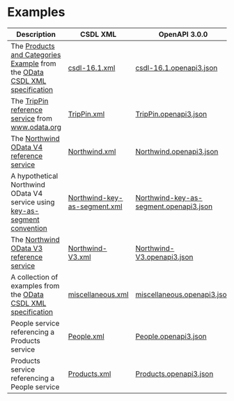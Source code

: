 # Examples

Description | CSDL XML |OpenAPI 3.0.0
------------|----------|-------------
The [Products and Categories Example](http://docs.oasis-open.org/odata/odata-csdl-xml/v4.01/cs01/odata-csdl-xml-v4.01-cs01.html#sec_ProductsandCategoriesExample) from the [OData CSDL XML specification](http://docs.oasis-open.org/odata/odata-csdl-xml/v4.01/odata-csdl-xml-v4.01.html) | [csdl-16.1.xml](csdl-16.1.xml) | [csdl-16.1.openapi3.json](csdl-16.1.openapi3.json) 
The [TripPin reference service](http://services.odata.org/TripPinRESTierService/(S(g1oafwlrmrrsxbqyul33p15y))/) from www.odata.org | [TripPin.xml](TripPin.xml) | [TripPin.openapi3.json](TripPin.openapi3.json)
The [Northwind OData V4 reference service](http://services.odata.org/V4/Northwind/Northwind.svc/) | [Northwind.xml](Northwind.xml) | [Northwind.openapi3.json](Northwind.openapi3.json)
A hypothetical Northwind OData V4 service using [key-as-segment convention](http://docs.oasis-open.org/odata/odata/v4.01/cs01/part2-url-conventions/odata-v4.01-cs01-part2-url-conventions.html#sec_KeyasSegmentConvention) | [Northwind-key-as-segment.xml](Northwind-key-as-segment.xml) | [Northwind-key-as-segment.openapi3.json](Northwind-key-as-segment.openapi3.json)
The [Northwind OData V3 reference service](http://services.odata.org/V3/Northwind/Northwind.svc/) | [Northwind-V3.xml](Northwind-V3.xml) | [Northwind-V3.openapi3.json](Northwind-V3.openapi3.json)
A collection of examples from the [OData CSDL XML specification](http://docs.oasis-open.org/odata/odata-csdl-xml/v4.01/odata-csdl-xml-v4.01.html) | [miscellaneous.xml](miscellaneous.xml)  | [miscellaneous.openapi3.json](miscellaneous.openapi3.json) 
People service referencing a Products service | [People.xml](People.xml)| [People.openapi3.json](People.openapi3.json)
Products service referencing a People service | [Products.xml](Products.xml) | [Products.openapi3.json](Products.openapi3.json)

<!-- add remaining examples  -->